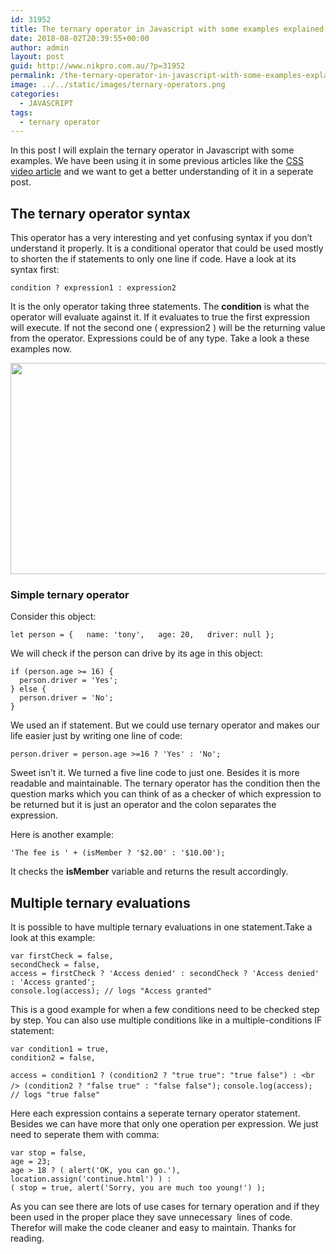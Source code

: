 ```yaml
---
id: 31952
title: The ternary operator in Javascript with some examples explained
date: 2018-08-02T20:39:55+00:00
author: admin
layout: post
guid: http://www.nikpro.com.au/?p=31952
permalink: /the-ternary-operator-in-javascript-with-some-examples-explained/
image: ../../static/images/ternary-operators.png
categories:
  - JAVASCRIPT
tags:
  - ternary operator
---
```

In this post I will explain the ternary operator in Javascript with some examples. We have been using it in some previous articles like the [CSS video article](http://www.nikpro.com.au/customise-html5-video-player-element-in-a-real-example/) and we want to get a better understanding of it in a seperate post.

## The ternary operator syntax

This operator has a very interesting and yet confusing syntax if you don&#8217;t understand it properly. It is a conditional operator that could be used mostly to shorten the if statements to only one line if code. Have a look at its syntax first:

`condition ? expression1 : expression2`

It is the only operator taking three statements. The **condition** is what the operator will evaluate against it. If it evaluates to true the first expression will execute. If not the second one ( expression2 ) will be the returning value from the operator. Expressions could be of any type. Take a look a these examples now.

<img class="wp-image-31954 size-full alignnone" src="http://www.nikpro.com.auternary.png" alt="" width="600" height="338" srcset="http://testgatsby.localternary.png 600w, http://testgatsby.localternary-300x169.png 300w" sizes="(max-width: 600px) 100vw, 600px" /> 

### Simple ternary operator

Consider this object:

    let person = {   name: 'tony',   age: 20,   driver: null };

We will check if the person can drive by its age in this object:

    if (person.age >= 16) {   
      person.driver = 'Yes'; 
    } else {   
      person.driver = 'No'; 
    }

We used an if statement. But we could use ternary operator and makes our life easier just by writing one line of code:

    person.driver = person.age >=16 ? 'Yes' : 'No';

Sweet isn&#8217;t it. We turned a five line code to just one. Besides it is more readable and maintainable. The ternary operator has the condition then the question marks which you can think of as a checker of which expression to be returned but it is just an operator and the colon separates the expression.

Here is another example:

    'The fee is ' + (isMember ? '$2.00' : '$10.00');

It checks the **isMember** variable and returns the result accordingly.

## Multiple ternary evaluations 

It is possible to have multiple ternary evaluations in one statement.Take a look at this example:

    var firstCheck = false, 
    secondCheck = false, 
    access = firstCheck ? 'Access denied' : secondCheck ? 'Access denied' : 'Access granted'; 
    console.log(access); // logs "Access granted"

This is a good example for when a few conditions need to be checked step by step. You can also use multiple conditions like in a multiple-conditions IF statement:

`var condition1 = true,`  
`condition2 = false,` 

`access = condition1 ? (condition2 ? "true true": "true false") : <br />
(condition2 ? "false true" : "false false");` `console.log(access); // logs "true false"` 

Here each expression contains a seperate ternary operator statement. Besides we can have more that only one operation per expression. We just need to seperate them with comma:

    var stop = false, 
    age = 23; 
    age > 18 ? ( alert('OK, you can go.'), location.assign('continue.html') ) : 
    ( stop = true, alert('Sorry, you are much too young!') );

As you can see there are lots of use cases for ternary operation and if they been used in the proper place they save unnecessary  lines of code. Therefor will make the code cleaner and easy to maintain. Thanks for reading.